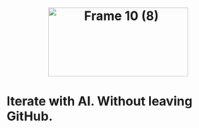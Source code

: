 <h1 align="center"><img width="317" height="156" alt="Frame 10 (8)" src="https://github.com/user-attachments/assets/77f3e5e7-cf28-4d75-b41a-1359015fd07c" /></h1>

<p align="center"><h1>Iterate with AI. Without leaving GitHub.</h1></p>
